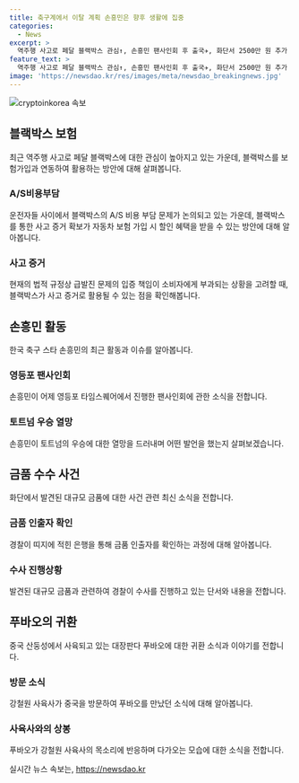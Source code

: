 ```yaml
---
title: 축구계에서 이탈 계획 손흥민은 향후 생활에 집중
categories:
  - News
excerpt: >
  역주행 사고로 페달 블랙박스 관심↑, 손흥민 팬사인회 후 출국✈, 화단서 2500만 원 추가 발견, 푸바오 상봉 소식 등 주간 이슈 다뤄요. 법상 급발진 책임 소비자에 부과 문제, 손흥민의 토트넘 우승 열망, 화단서의 대규모 현금 발견 사건, 푸바오의 재회 소식 등 다양한 이슈를 한눈에 확인하세요.
feature_text: >
  역주행 사고로 페달 블랙박스 관심↑, 손흥민 팬사인회 후 출국✈, 화단서 2500만 원 추가 발견, 푸바오 상봉 소식 등 주간 이슈 다뤄요. 법상 급발진 책임 소비자에 부과 문제, 손흥민의 토트넘 우승 열망, 화단서의 대규모 현금 발견 사건, 푸바오의 재회 소식 등 다양한 이슈를 한눈에 확인하세요.
image: 'https://newsdao.kr/res/images/meta/newsdao_breakingnews.jpg'
---
```


<p><img src="https://newsdao.kr/res/images/meta/newsdao_breakingnews.jpg" alt="cryptoinkorea 속보" /></p>

<h2 data-ke-size="size26">블랙박스 보험</h2>

<p data-ke-size="size16">최근 역주행 사고로 페달 블랙박스에 대한 관심이 높아지고 있는 가운데, 블랙박스를 보험가입과 연동하여 활용하는 방안에 대해 살펴봅니다. </p>

<h3>A/S비용부담</h3>

<p data-ke-size="size16">운전자들 사이에서 블랙박스의 A/S 비용 부담 문제가 논의되고 있는 가운데, 블랙박스를 통한 사고 증거 확보가 자동차 보험 가입 시 할인 혜택을 받을 수 있는 방안에 대해 알아봅니다.</p>

<h3>사고 증거</h3>

<p data-ke-size="size16">현재의 법적 규정상 급발진 문제의 입증 책임이 소비자에게 부과되는 상황을 고려할 때, 블랙박스가 사고 증거로 활용될 수 있는 점을 확인해봅니다.</p>

<h2 data-ke-size="size26">손흥민 활동</h2>

<p data-ke-size="size16">한국 축구 스타 손흥민의 최근 활동과 이슈를 알아봅니다.</p>

<h3>영등포 팬사인회</h3>

<p data-ke-size="size16">손흥민이 어제 영등포 타임스퀘어에서 진행한 팬사인회에 관한 소식을 전합니다.</p>

<h3>토트넘 우승 열망</h3>

<p data-ke-size="size16">손흥민이 토트넘의 우승에 대한 열망을 드러내며 어떤 발언을 했는지 살펴보겠습니다.</p>

<h2 data-ke-size="size26">금품 수수 사건</h2>

<p data-ke-size="size16">화단에서 발견된 대규모 금품에 대한 사건 관련 최신 소식을 전합니다.</p>

<h3>금품 인출자 확인</h3>

<p data-ke-size="size16">경찰이 띠지에 적힌 은행을 통해 금품 인출자를 확인하는 과정에 대해 알아봅니다.</p>

<h3>수사 진행상황</h3>

<p data-ke-size="size16">발견된 대규모 금품과 관련하여 경찰이 수사를 진행하고 있는 단서와 내용을 전합니다.</p>

<h2 data-ke-size="size26">푸바오의 귀환</h2>

<p data-ke-size="size16">중국 산둥성에서 사육되고 있는 대장판다 푸바오에 대한 귀환 소식과 이야기를 전합니다.</p>

<h3>방문 소식</h3>

<p data-ke-size="size16">강철원 사육사가 중국을 방문하여 푸바오를 만났던 소식에 대해 알아봅니다.</p>

<h3>사육사와의 상봉</h3>

<p data-ke-size="size16">푸바오가 강철원 사육사의 목소리에 반응하며 다가오는 모습에 대한 소식을 전합니다.</p>
실시간 뉴스 속보는, <a href="https://newsdao.kr" rel="dofollow">https://newsdao.kr</a>


